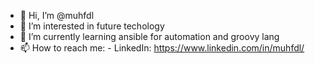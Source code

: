 - 👋 Hi, I’m @muhfdl
- 👀 I’m interested in future techology
- 🌱 I’m currently learning ansible for automation and groovy lang
- 📫 How to reach me:
      - LinkedIn: https://www.linkedin.com/in/muhfdl/

<!---
muhfdl/muhfdl is a ✨ special ✨ repository because its `README.md` (this file) appears on your GitHub profile.
You can click the Preview link to take a look at your changes.
--->
